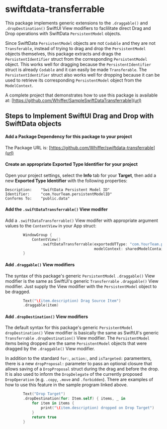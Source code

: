 # swiftdata-transferrable

This package implements generic extensions to the `.draggable()` and `.dropDestination()` SwiftUI View modifiers to faclilitate direct Drag and Drop operations with SwiftData `PersistentModel` objects.

Since SwiftData `PersistentModel` objects are not `Codable` and they are not `Transferable`, instead of trying to drag and drop the `PersistentModel` objects themselves, this package extracts and drags the `PersistentIdentifier` struct from the corresponding `PersistentModel` object.  This works well for dragging because the `PersistentIdentifier` struct is already `Codable` and it can easily be made  `Transferable`.  The `PersistentIdentifier` struct also works well for dropping because it can be used to retrieve its corresponding `PersistentModel` object from the `ModelContext`.

A complete project that demonstrates how to use this package is available at: [https://github.com/Whiffer/SampleSwiftDataTransferrable](url)
## Steps to Implement SwiftUI Drag and Drop with SwiftData objects

#### Add a Package Dependency for this package to your project
The Package URL is: [https://github.com/Whiffer/swiftdata-transferrable](url)
#### Create an appropriate **Exported Type Identifier** for your project
Open your project settings, select the **Info** tab for your **Target**, then add a new **Exported Type Identifier** with the following properties:
```
Description:    "SwiftData Persistent Model ID"
Identifier:     "com.YourTeam.persistentModelID"
Conforms To:    "public.data"
```
#### Add the `.swiftDataTransferrable()` View modifer
Add a `.swiftDataTransferrable()` View modifer with appropriate argument values to the `ContentView` in your App struct:
```swift
        WindowGroup {
            ContentView()
                .swiftDataTransferrable(exportedUTType: "com.YourTeam.persistentModelID",
                                        modelContext: sharedModelContainer.mainContext)
        }
```
#### Add `.draggable()` View modifiers
The syntax of this package's generic `PersistentModel` `.draggable()` View modifier is the same as SwiftUI's generic `Transferrable` `.draggable()` View modifier.  Just supply the View modifier with the `PersistentModel` object to be dragged.
```swift
        Text("\(item.description) Drag Source Item")
        .draggable(item)
```
#### Add `.dropDestination()` View modifiers
The default syntax for this package's generic `PersistentModel` `dropDestination()` View modifier is basically the same as SwiftUI's generic `Transferrable` `.dropDestination()` View modifier.  The `PersistentModel` items being dropped are the same `PersistentModel` objects that were dragged by the `.draggable()` View modifier.

In addition to the standard `for:`, `action:`, and `isTargeted:` paramenters, there is a new `dropProposal:` parameter to pass an optional closure that allows saving of a `DropProposal` struct during the drag and before the drop.  It is also used to inform the `DropDelegate` of the currently proposed `DropOperation` (e.g. `.copy`, `.move` and `.forbidden`).  There are examples of how to use this feature in the sample program linked above. 
```swift
        Text("Drop Target")
        .dropDestination(for: Item.self) { items, _ in
            for item in items {
                print("\(item.description) dropped on Drop Target")
            }
            return true
        }
```


